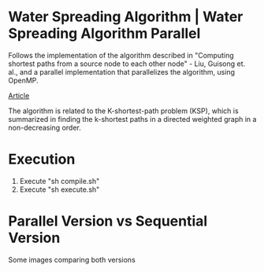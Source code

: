 # Water Spreading Algorithm | Water Spreading Algorithm Parallel
Follows the implementation of the algorithm described in "Computing shortest paths from a source node to each other node" -  Liu, Guisong et. al., and a parallel implementation that parallelizes the algorithm, using OpenMP.

[Article](https://link.springer.com/article/10.1007/s00500-014-1434-2)

The algorithm is related to the K-shortest-path problem (KSP), which is summarized in finding the k-shortest paths in a directed weighted graph in a non-decreasing order.



# Execution

1. Execute "sh compile.sh"
2. Execute "sh execute.sh"


# Parallel Version vs Sequential Version
Some images comparing both versions


